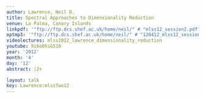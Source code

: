 ```yaml
---
author: Lawrence, Neil D.
title: Spectral Approaches to Dimensionality Reduction
venue: La Palma, Canary Islands
linkpdf: '"ftp://ftp.dcs.shef.ac.uk/home/neil/" # "mlss12_session2.pdf"'
optmp3: '"ftp://ftp.dcs.shef.ac.uk/home/neil/" # "120412_mlss12_session2.mp3"'
videolectures: mlss2012_lawrence_dimensionality_reduction
youtube: 9i6o0hiG510
year: '2012'
month: '4'
day: '12'
abstract: |2+

layout: talk
key: Lawrence:mlssTwo12
---
```

